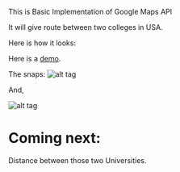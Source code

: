 This is Basic Implementation of Google Maps API

It will give route between two colleges in USA.


Here is how it looks:

Here is a [demo](https://cdn.rawgit.com/jaythegenius48/TwoUSAColleges/master/direction.html).

The snaps:
![alt tag](https://github.com/jaythegenius48/TwoUSAColleges/blob/master/1.png)

And,

![alt tag](https://github.com/jaythegenius48/TwoUSAColleges/blob/master/2.png)

Coming next:
=============

Distance between those two Universities.
